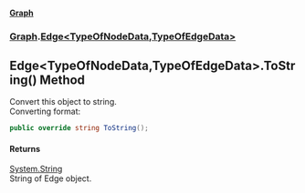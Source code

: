 #### [Graph](./index.md 'index')
### [Graph](./Graph.md 'Graph').[Edge&lt;TypeOfNodeData,TypeOfEdgeData&gt;](./Graph-Edge-TypeOfNodeData_TypeOfEdgeData-.md 'Graph.Edge&lt;TypeOfNodeData,TypeOfEdgeData&gt;')
## Edge&lt;TypeOfNodeData,TypeOfEdgeData&gt;.ToString() Method
Convert this object to string.  
Converting format:  
```csharp
public override string ToString();
```
#### Returns
[System.String](https://docs.microsoft.com/en-us/dotnet/api/System.String 'System.String')  
String of Edge object.  
